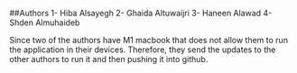 ##Authors
1- Hiba Alsayegh 
2- Ghaida Altuwaijri 
3- Haneen Alawad 
4- Shden Almuhaideb


Since two of the authors have M1 macbook that does not allow them to run the application in their devices. Therefore, they
send the updates to the other authors to run it and then pushing it into github.
